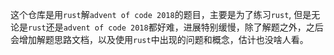 这个仓库是用`rust`解`advent of code 2018`的题目，主要是为了练习`rust`,
但是无论是`rust`还是`advent of code 2018`都好难，进展特别缓慢，除了解题之外，之后会增加解题思路文档，以及使用`rust`中出现的问题和概念，估计也没啥人看。

